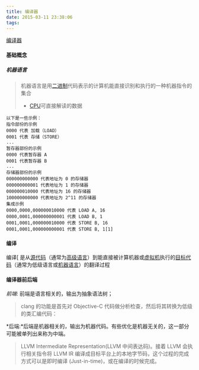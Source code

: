 ```yaml
---
title: 编译器
date: 2015-03-11 23:38:06
tags: 
---
```


[编译器](https://www.objccn.io/issue-6-2/)

#### 基础概念

##### 机器语言

> 机器语言是用[二进制](http://baike.baidu.com/view/18536.htm)代码表示的计算机能直接识别和执行的一种机器指令的集合
>
> - [CPU](https://zh.wikipedia.org/wiki/CPU)可直接解读的数据

```
以下是一些示例：
指令部份的示例
0000 代表 加载（LOAD）
0001 代表 存储（STORE）
...
暂存器部份的示例
0000 代表暂存器 A
0001 代表暂存器 B
...
存储器部份的示例
000000000000 代表地址为 0 的存储器
000000000001 代表地址为 1 的存储器
000000010000 代表地址为 16 的存储器
100000000000 代表地址为 2^11 的存储器
集成示例
0000,0000,000000010000 代表 LOAD A, 16
0000,0001,000000000001 代表 LOAD B, 1
0001,0001,000000010000 代表 STORE B, 16
0001,0001,000000000001 代表 STORE B, 1[1] 

```

#### 编译

编译[ 是从[源代码](http://baike.baidu.com/view/60376.htm)（通常为[高级语言](http://baike.baidu.com/view/14900.htm)）到能直接被计算机器或[虚拟机](http://baike.baidu.com/view/1132.htm)执行的[目标代码](http://baike.baidu.com/view/1272000.htm)（通常为低级语言或[机器语言](http://baike.baidu.com/view/111847.htm)）的翻译过程

#### 编译器前后端

*前端*:  前端是语言相关的，输出为抽象语法树；

>  clang 的功能是首先对 Objective-C 代码做分析检查，然后将其转换为低级的类汇编代码：

*后端:*后端是机器相关的，输出为机器代码。有些优化是机器无关的，这一部分可能被单列出来称为中端。

> LLVM Intermediate Representation(LLVM 中间表达码)。接着 LLVM 会执行相关指令将 LLVM IR 编译成目标平台上的本地字节码，这个过程的完成方式可以是即时编译 (Just-in-time)，或在编译的时候完成。



